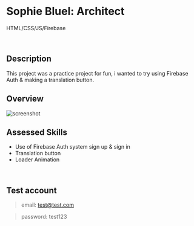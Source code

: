 &nbsp;
# Sophie Bluel: Architect

HTML/CSS/JS/Firebase

&nbsp;
## Description

This project was a practice project for fun, i wanted to try using Firebase Auth & making a translation button.

## Overview

![screenshot](../Assets/footballia.png" "Footballia Desktop")

## Assessed Skills

- Use of Firebase Auth system sign up & sign in
- Translation button
- Loader Animation

&nbsp;

## Test account

> email: test@test.com

> password: test123 

&nbsp;
